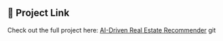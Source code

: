 ## 🔗 Project Link

Check out the full project here: [AI-Driven Real Estate Recommender](https://realestateprice-csekbrbvegfge0f6.southeastasia-01.azurewebsites.net/)
git 
